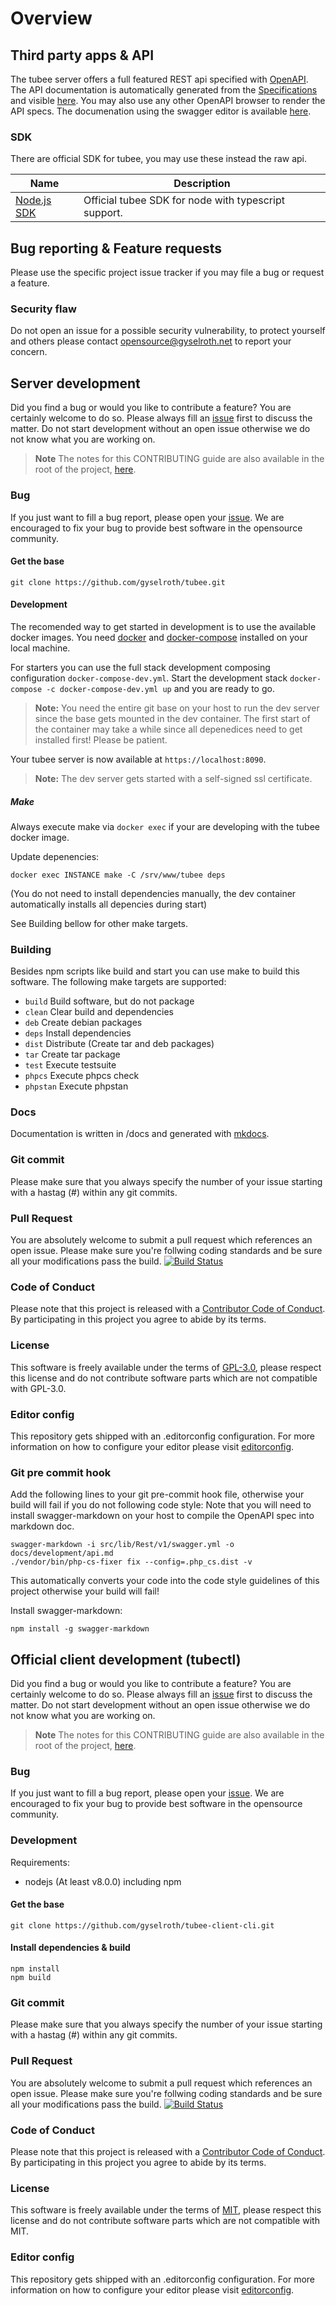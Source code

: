 # Overview

## Third party apps & API

The tubee server offers a full featured REST api specified with [OpenAPI](https://github.com/OAI/OpenAPI-Specification).
The API documentation is automatically generated from the [Specifications](https://raw.githubusercontent.com/gyselroth/tubee/master/src/lib/Rest/v1/swagger.yml) and visible [here](#API).
You may also use any other OpenAPI browser to render the API specs. The documenation using the swagger editor is available [here](http://editor.swagger.io/#/?url=https://raw.githubusercontent.com/gyselroth/tubee/master/src/lib/Rest/v1/swagger.yml).

### SDK 

There are official SDK for tubee, you may use these instead the raw api.

| Name      | Description |
| ---------- | ----------- |
| [Node.js SDK](https://github.com/gyselroth/tubee-sdk-typescript-node) | Official tubee SDK for node with typescript support. | 

## Bug reporting & Feature requests

Please use the specific project issue tracker if you may file a bug or request a feature.

### Security flaw
Do not open an issue for a possible security vulnerability, to protect yourself and others please contact <opensource@gyselroth.net>
to report your concern.

## Server development

Did you find a bug or would you like to contribute a feature? You are certainly welcome to do so.
Please always fill an [issue](https://github.com/gyselroth/tubee/issues/new) first to discuss the matter.
Do not start development without an open issue otherwise we do not know what you are working on. 

>**Note** The notes for this CONTRIBUTING guide are also available in the root of the project, [here](https://github.com/gyselroth/tubee/blob/master/CONTRIBUTING.md).

### Bug
If you just want to fill a bug report, please open your [issue](https://github.com/gyselroth/tubee/issues/new).
We are encouraged to fix your bug to provide best software in the opensource community.

#### Get the base
```
git clone https://github.com/gyselroth/tubee.git
```

#### Development
The recomended way to get started in development is to use the available docker images.
You need [docker](https://docs.docker.com/engine/installation/linux/docker-ce/debian) and [docker-compose](https://docs.docker.com/compose/install) installed on your local machine.

For starters you can use the full stack development composing configuration `docker-compose-dev.yml`.
Start the development stack `docker-compose -c docker-compose-dev.yml up` and you are ready to go.

>**Note:** You need the entire git base on your host to run the dev server since the base gets mounted in the dev container.
The first start of the container may take a while since all depenedices need to get installed first! Please be patient.


Your tubee server is now available at `https://localhost:8090`.
>**Note:** The dev server gets started with a self-signed ssl certificate.

##### Make
Always execute make via `docker exec` if your are developing with the tubee docker image.

Update depenencies:
```
docker exec INSTANCE make -C /srv/www/tubee deps
```
(You do not need to install dependencies manually, the dev container automatically installs all depencies during start)

See Building bellow for other make targets.

### Building
Besides npm scripts like build and start you can use make to build this software. The following make targets are supported:

* `build` Build software, but do not package
* `clean` Clear build and dependencies
* `deb` Create debian packages
* `deps` Install dependencies
* `dist` Distribute (Create tar and deb packages)
* `tar` Create tar package
* `test` Execute testsuite
* `phpcs` Execute phpcs check
* `phpstan` Execute phpstan

### Docs
Documentation is written in /docs and generated with [mkdocs](https://www.mkdocs.org).

### Git commit 
Please make sure that you always specify the number of your issue starting with a hastag (#) within any git commits.

### Pull Request
You are absolutely welcome to submit a pull request which references an open issue. Please make sure you're follwing coding standards 
and be sure all your modifications pass the build.
[![Build Status](https://travis-ci.org/gyselroth/tubee.svg?branch=dev)](https://travis-ci.org/gyselroth/tubee)

### Code of Conduct
Please note that this project is released with a [Contributor Code of Conduct](https://github.com/gyselroth/tubee/CODE_OF_CONDUCT.md). By participating in this project you agree to abide by its terms.

### License
This software is freely available under the terms of [GPL-3.0](https://github.com/gyselroth/tubee/LICENSE), please respect this license
and do not contribute software parts which are not compatible with GPL-3.0.

### Editor config
This repository gets shipped with an .editorconfig configuration. For more information on how to configure your editor please visit [editorconfig](https://github.com/editorconfig).

### Git pre commit hook
Add the following lines to your git pre-commit hook file, otherwise your build will fail if you do not following code style:
Note that you will need to install swagger-markdown on your host to compile the OpenAPI spec into markdown doc.

```
swagger-markdown -i src/lib/Rest/v1/swagger.yml -o docs/development/api.md
./vendor/bin/php-cs-fixer fix --config=.php_cs.dist -v
```

This automatically converts your code into the code style guidelines of this project otherwise your build will fail!

Install swagger-markdown:
```
npm install -g swagger-markdown
```

## Official client development (tubectl)

Did you find a bug or would you like to contribute a feature? You are certainly welcome to do so.
Please always fill an [issue](https://github.com/gyselroth/tubee-client-cli/issues/new) first to discuss the matter.
Do not start development without an open issue otherwise we do not know what you are working on. 

>**Note** The notes for this CONTRIBUTING guide are also available in the root of the project, [here](https://github.com/gyselroth/tubee-client-cli/blob/master/CONTRIBUTING.md).

### Bug
If you just want to fill a bug report, please open your [issue](https://github.com/gyselroth/tubee-client-cli/issues/new).
We are encouraged to fix your bug to provide best software in the opensource community.

### Development

Requirements:
* nodejs (At least v8.0.0) including npm 

#### Get the base
```
git clone https://github.com/gyselroth/tubee-client-cli.git
```

#### Install dependencies & build
```
npm install
npm build
```

### Git commit 
Please make sure that you always specify the number of your issue starting with a hastag (#) within any git commits.

### Pull Request
You are absolutely welcome to submit a pull request which references an open issue. Please make sure you're follwing coding standards 
and be sure all your modifications pass the build.
[![Build Status](https://travis-ci.org/gyselroth/tubee-client-cli.svg)](https://travis-ci.org/gyselroth/tubee-client-cli)

### Code of Conduct
Please note that this project is released with a [Contributor Code of Conduct](https://github.com/gyselroth/tubee-client-cli/blob/master/CODE_OF_CONDUCT.md). By participating in this project you agree to abide by its terms.

### License
This software is freely available under the terms of [MIT](https://github.com/gyselroth/tubee-client-cli/blob/master/LICENSE), please respect this license
and do not contribute software parts which are not compatible with MIT.

### Editor config
This repository gets shipped with an .editorconfig configuration. For more information on how to configure your editor please visit [editorconfig](https://github.com/editorconfig).
